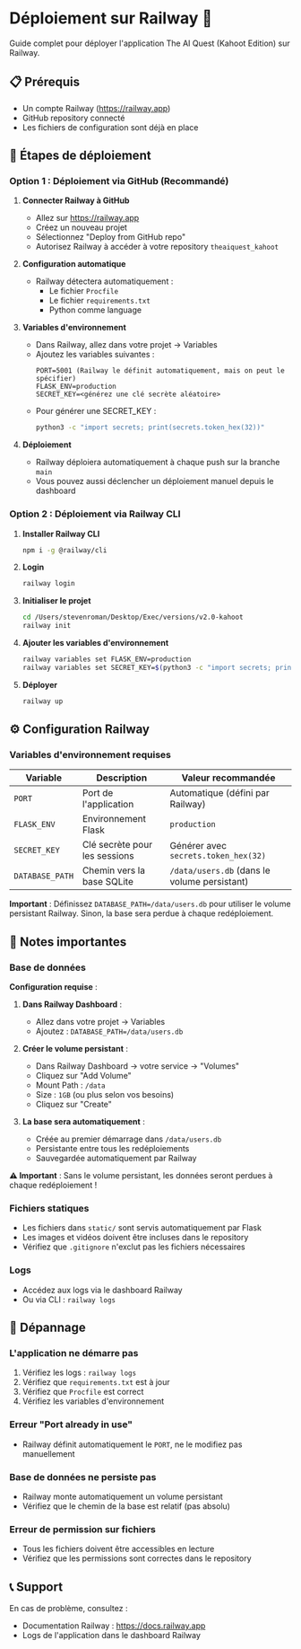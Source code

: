 # Déploiement sur Railway 🚂

Guide complet pour déployer l'application The AI Quest (Kahoot Edition) sur Railway.

## 📋 Prérequis

- Un compte Railway (https://railway.app)
- GitHub repository connecté
- Les fichiers de configuration sont déjà en place

## 🚀 Étapes de déploiement

### Option 1 : Déploiement via GitHub (Recommandé)

1. **Connecter Railway à GitHub**
   - Allez sur https://railway.app
   - Créez un nouveau projet
   - Sélectionnez "Deploy from GitHub repo"
   - Autorisez Railway à accéder à votre repository `theaiquest_kahoot`

2. **Configuration automatique**
   - Railway détectera automatiquement :
     - Le fichier `Procfile`
     - Le fichier `requirements.txt`
     - Python comme language

3. **Variables d'environnement**
   - Dans Railway, allez dans votre projet → Variables
   - Ajoutez les variables suivantes :
     ```
     PORT=5001 (Railway le définit automatiquement, mais on peut le spécifier)
     FLASK_ENV=production
     SECRET_KEY=<générez une clé secrète aléatoire>
     ```
   - Pour générer une SECRET_KEY :
     ```bash
     python3 -c "import secrets; print(secrets.token_hex(32))"
     ```

4. **Déploiement**
   - Railway déploiera automatiquement à chaque push sur la branche `main`
   - Vous pouvez aussi déclencher un déploiement manuel depuis le dashboard

### Option 2 : Déploiement via Railway CLI

1. **Installer Railway CLI**
   ```bash
   npm i -g @railway/cli
   ```

2. **Login**
   ```bash
   railway login
   ```

3. **Initialiser le projet**
   ```bash
   cd /Users/stevenroman/Desktop/Exec/versions/v2.0-kahoot
   railway init
   ```

4. **Ajouter les variables d'environnement**
   ```bash
   railway variables set FLASK_ENV=production
   railway variables set SECRET_KEY=$(python3 -c "import secrets; print(secrets.token_hex(32))")
   ```

5. **Déployer**
   ```bash
   railway up
   ```

## ⚙️ Configuration Railway

### Variables d'environnement requises

| Variable | Description | Valeur recommandée |
|----------|-------------|-------------------|
| `PORT` | Port de l'application | Automatique (défini par Railway) |
| `FLASK_ENV` | Environnement Flask | `production` |
| `SECRET_KEY` | Clé secrète pour les sessions | Générer avec `secrets.token_hex(32)` |
| `DATABASE_PATH` | Chemin vers la base SQLite | `/data/users.db` (dans le volume persistant) |

**Important** : Définissez `DATABASE_PATH=/data/users.db` pour utiliser le volume persistant Railway. Sinon, la base sera perdue à chaque redéploiement.

## 📝 Notes importantes

### Base de données

**Configuration requise** :
1. **Dans Railway Dashboard** :
   - Allez dans votre projet → Variables
   - Ajoutez : `DATABASE_PATH=/data/users.db`

2. **Créer le volume persistant** :
   - Dans Railway Dashboard → votre service → "Volumes"
   - Cliquez sur "Add Volume"
   - Mount Path : `/data`
   - Size : `1GB` (ou plus selon vos besoins)
   - Cliquez sur "Create"

3. **La base sera automatiquement** :
   - Créée au premier démarrage dans `/data/users.db`
   - Persistante entre tous les redéploiements
   - Sauvegardée automatiquement par Railway

**⚠️ Important** : Sans le volume persistant, les données seront perdues à chaque redéploiement !

### Fichiers statiques

- Les fichiers dans `static/` sont servis automatiquement par Flask
- Les images et vidéos doivent être incluses dans le repository
- Vérifiez que `.gitignore` n'exclut pas les fichiers nécessaires

### Logs

- Accédez aux logs via le dashboard Railway
- Ou via CLI : `railway logs`

## 🔧 Dépannage

### L'application ne démarre pas

1. Vérifiez les logs : `railway logs`
2. Vérifiez que `requirements.txt` est à jour
3. Vérifiez que `Procfile` est correct
4. Vérifiez les variables d'environnement

### Erreur "Port already in use"

- Railway définit automatiquement le `PORT`, ne le modifiez pas manuellement

### Base de données ne persiste pas

- Railway monte automatiquement un volume persistant
- Vérifiez que le chemin de la base est relatif (pas absolu)

### Erreur de permission sur fichiers

- Tous les fichiers doivent être accessibles en lecture
- Vérifiez que les permissions sont correctes dans le repository

## 📞 Support

En cas de problème, consultez :
- Documentation Railway : https://docs.railway.app
- Logs de l'application dans le dashboard Railway

